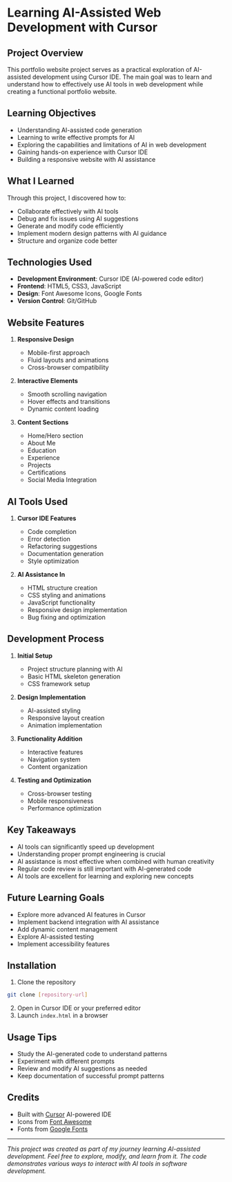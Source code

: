# Learning AI-Assisted Web Development with Cursor

## Project Overview
This portfolio website project serves as a practical exploration of AI-assisted development using Cursor IDE. The main goal was to learn and understand how to effectively use AI tools in web development while creating a functional portfolio website.

## Learning Objectives
- Understanding AI-assisted code generation
- Learning to write effective prompts for AI
- Exploring the capabilities and limitations of AI in web development
- Gaining hands-on experience with Cursor IDE
- Building a responsive website with AI assistance

## What I Learned
Through this project, I discovered how to:
- Collaborate effectively with AI tools
- Debug and fix issues using AI suggestions
- Generate and modify code efficiently
- Implement modern design patterns with AI guidance
- Structure and organize code better

## Technologies Used
- **Development Environment**: Cursor IDE (AI-powered code editor)
- **Frontend**: HTML5, CSS3, JavaScript
- **Design**: Font Awesome Icons, Google Fonts
- **Version Control**: Git/GitHub

## Website Features
1. **Responsive Design**
   - Mobile-first approach
   - Fluid layouts and animations
   - Cross-browser compatibility

2. **Interactive Elements**
   - Smooth scrolling navigation
   - Hover effects and transitions
   - Dynamic content loading

3. **Content Sections**
   - Home/Hero section
   - About Me
   - Education
   - Experience
   - Projects
   - Certifications
   - Social Media Integration

## AI Tools Used
1. **Cursor IDE Features**
   - Code completion
   - Error detection
   - Refactoring suggestions
   - Documentation generation
   - Style optimization

2. **AI Assistance In**
   - HTML structure creation
   - CSS styling and animations
   - JavaScript functionality
   - Responsive design implementation
   - Bug fixing and optimization

## Development Process
1. **Initial Setup**
   - Project structure planning with AI
   - Basic HTML skeleton generation
   - CSS framework setup

2. **Design Implementation**
   - AI-assisted styling
   - Responsive layout creation
   - Animation implementation

3. **Functionality Addition**
   - Interactive features
   - Navigation system
   - Content organization

4. **Testing and Optimization**
   - Cross-browser testing
   - Mobile responsiveness
   - Performance optimization

## Key Takeaways
- AI tools can significantly speed up development
- Understanding proper prompt engineering is crucial
- AI assistance is most effective when combined with human creativity
- Regular code review is still important with AI-generated code
- AI tools are excellent for learning and exploring new concepts

## Future Learning Goals
- Explore more advanced AI features in Cursor
- Implement backend integration with AI assistance
- Add dynamic content management
- Explore AI-assisted testing
- Implement accessibility features

## Installation
1. Clone the repository
```bash
git clone [repository-url]
```
2. Open in Cursor IDE or your preferred editor
3. Launch `index.html` in a browser

## Usage Tips
- Study the AI-generated code to understand patterns
- Experiment with different prompts
- Review and modify AI suggestions as needed
- Keep documentation of successful prompt patterns

## Credits
- Built with [Cursor](https://cursor.sh/) AI-powered IDE
- Icons from [Font Awesome](https://fontawesome.com/)
- Fonts from [Google Fonts](https://fonts.google.com/)
---

*This project was created as part of my journey learning AI-assisted development. Feel free to explore, modify, and learn from it. The code demonstrates various ways to interact with AI tools in software development.*
